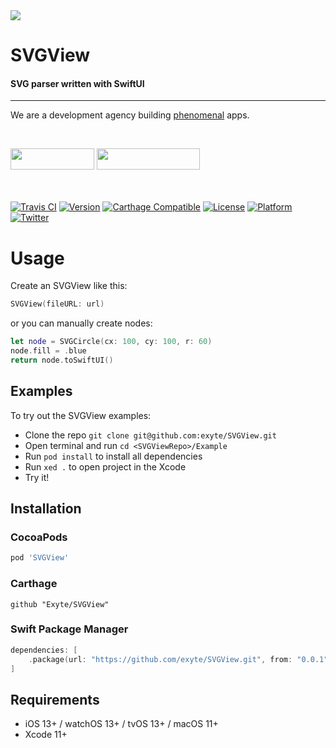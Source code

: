 <img src="https://github.com/exyte/SVGView/blob/main/Assets/header.png">

<p><h1 align="left">SVGView</h1></p>

<p><h4>SVG parser written with SwiftUI</h4></p>

___

<p> We are a development agency building
  <a href="https://clutch.co/profile/exyte#review-731233">phenomenal</a> apps.</p>

</br>

<a href="https://exyte.com/contacts"><img src="https://i.imgur.com/vGjsQPt.png" width="134" height="34"></a> <a href="https://twitter.com/exyteHQ"><img src="https://i.imgur.com/DngwSn1.png" width="165" height="34"></a>

</br></br>
[![Travis CI](https://travis-ci.org/exyte/SVGView.svg?branch=master)](https://travis-ci.org/exyte/SVGView)
[![Version](https://img.shields.io/cocoapods/v/SVGView.svg?style=flat)](http://cocoapods.org/pods/SVGView)
[![Carthage Compatible](https://img.shields.io/badge/Carthage-compatible-0473B3.svg?style=flat)](https://github.com/Carthage/Carthage)
[![License](https://img.shields.io/cocoapods/l/SVGView.svg?style=flat)](http://cocoapods.org/pods/SVGView)
[![Platform](https://img.shields.io/cocoapods/p/SVGView.svg?style=flat)](http://cocoapods.org/pods/SVGView)
[![Twitter](https://img.shields.io/badge/Twitter-@exyteHQ-blue.svg?style=flat)](http://twitter.com/exyteHQ)

# Usage

Create an SVGView like this:
   ```swift
   SVGView(fileURL: url)
   ```
   or you can manually create nodes:
   ```swift
   let node = SVGCircle(cx: 100, cy: 100, r: 60)
   node.fill = .blue
   return node.toSwiftUI()
   ```

## Examples

To try out the SVGView examples:
- Clone the repo `git clone git@github.com:exyte/SVGView.git`
- Open terminal and run `cd <SVGViewRepo>/Example`
- Run `pod install` to install all dependencies
- Run `xed .` to open project in the Xcode
- Try it!

## Installation

### CocoaPods

```ruby
pod 'SVGView'
```

### Carthage

```ogdl
github "Exyte/SVGView"
```

### Swift Package Manager

```swift
dependencies: [
    .package(url: "https://github.com/exyte/SVGView.git", from: "0.0.1")
]
```

## Requirements

* iOS 13+ / watchOS 13+ / tvOS 13+ / macOS 11+
* Xcode 11+
